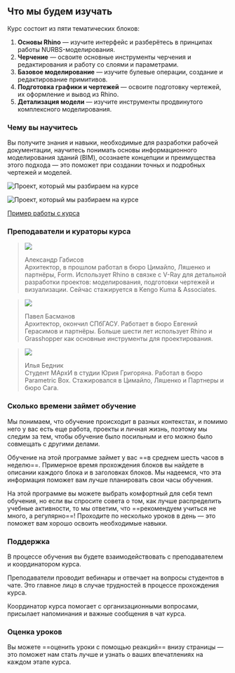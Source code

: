 ## Что мы будем изучать

Курс состоит из пяти тематических блоков:

1. **Основы Rhino** — изучите интерфейс и разберётесь в принципах работы NURBS-моделирования.
2. **Черчение** — освоите основные инструменты черчения и редактирования и работу со слоями и параметрами.
3. **Базовое моделирование** — изучите булевые операции, создание и редактирование примитивов.
4. **Подготовка графики и чертежей** — освоите подготовку чертежей, их оформление и вывод из Rhino.
5. **Детализация модели** — изучите инструменты продвинутого комплексного моделирования.

### Чему вы научитесь

Вы получите знания и навыки, необходимые для разработки рабочей документации, научитесь понимать основы информационного моделирования зданий (BIM), осознаете концепции и преимущества этого подхода — это поможет при создании точных и подробных чертежей и моделей. 

![Проект, который мы разбираем на курсе](/img/trial-lessons/rhn%20works%201.gif)

![Проект, который мы разбираем на курсе](/img/trial-lessons/rhn%20works%202.gif)

[Пример работы с курса](/img/trial-lessons/%D0%9F%D1%80%D0%B8%D0%BC%D0%B5%D1%80%20%D1%80%D0%B0%D0%B1%D0%BE%D1%82%D1%8B%20%D1%81%20%D0%BA%D1%83%D1%80%D1%81%D0%B0_%D0%90%D1%80%D0%B8%D0%BD%D0%B0%20%D0%AF%D0%BD.pdf#newtab)

### Преподаватели и кураторы курса

> ![](/img/RHN_72/alexandr-gabisov.jpg#circled)  
>
> Александр Габисов  
> Архитектор, в прошлом работал в бюро Цимайло, Ляшенко и партнёры, Form. Использует Rhino в связке с V-Ray для детальной разработки проектов: моделирования, подготовки чертежей и визуализации. Сейчас стажируется в Kengo Kuma & Associates.

<!-- -->
> ![](/img/RHN_72/pavelbasmanov.jpg#circled)  
>
> Павел Басманов  
> Архитектор, окончил СПбГАСУ. Работает в бюро Евгений Герасимов и партнёры. Больше шести лет использует Rhino и Grasshopper как основные инструменты для проектирования.

<!-- -->
> ![](/img/RHN_72/iliabednik.png#circled)  
>
> Илья Бедник  
> Студент МАрхИ в студии Юрия Григоряна. Работал в бюро Parametric Box. Стажировался в Цимайло, Ляшенко и Партнеры и бюро Сага.

### Сколько времени займет обучение

Мы понимаем, что обучение происходит в разных контекстах, и помимо него у вас есть еще работа, проекты и личная жизнь, поэтому мы следим за тем, чтобы обучение было посильным и его можно было совмещать с другими делами.

Обучение на этой программе займет у вас ==в среднем шесть часов в неделю==. Примерное время прохождения блоков вы найдете в описании каждого блока и в заголовках блоков. Мы надеемся, что эта информация поможет вам лучше планировать свои часы обучения.

На этой программе вы можете выбрать комфортный для себя темп обучения, но если вы спросите совета о том, как лучше распределить учебные активности, то мы ответим, что ==рекомендуем учиться не много, а регулярно==! Проходите по несколько уроков в день — это поможет вам хорошо освоить необходимые навыки.

### Поддержка 

В процессе обучения вы будете взаимодействовать с преподавателем и координатором курса. 

Преподаватели проводит вебинары и отвечает на вопросы студентов в чате. Это главное лицо в случае трудностей в процессе прохождения курса. 

Координатор курса помогает с организационными вопросами, присылает напоминания и важные сообщения в чат курса.

### Оценка уроков

Вы можете ==оценить уроки с помощью реакций== внизу страницы — это поможет нам стать лучше и узнать о ваших впечатлениях на каждом этапе курса.